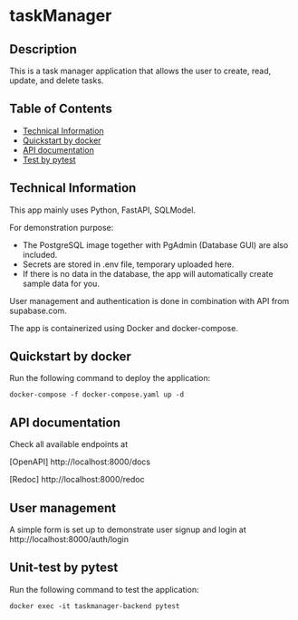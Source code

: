 # taskManager

## Description
This is a task manager application that allows the user to create, read, update, and delete tasks.

## Table of Contents
* [Technical Information](#technical-information)
* [Quickstart by docker](#quickstart-by-docker)
* [API documentation](#api-documentation)
* [Test by pytest](#unit-test-by-pytest)

## Technical Information
This app mainly uses Python, FastAPI, SQLModel.

For demonstration purpose:

- The PostgreSQL image together with PgAdmin (Database GUI) are also included.
- Secrets are stored in .env file, temporary uploaded here.
- If there is no data in the database, the app will automatically create sample data for you.

User management and authentication is done in combination with API from supabase.com. 

The app is containerized using Docker and docker-compose.


## Quickstart by docker
Run the following command to deploy the application:
```
docker-compose -f docker-compose.yaml up -d
```

## API documentation
Check all available endpoints at

[OpenAPI] http://localhost:8000/docs

[Redoc] http://localhost:8000/redoc

## User management
A simple form is set up to demonstrate user signup and login at
http://localhost:8000/auth/login

## Unit-test by pytest
Run the following command to test the application:
```
docker exec -it taskmanager-backend pytest
```


